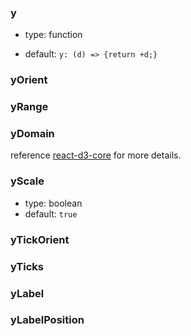 ### y

- type: function

- default: `y: (d) => {return +d;}`


### yOrient

### yRange

### yDomain

reference [react-d3-core](https://github.com/react-d3/react-d3-core) for more details.

### yScale

- type: boolean
- default: `true`

### yTickOrient

### yTicks

### yLabel

### yLabelPosition